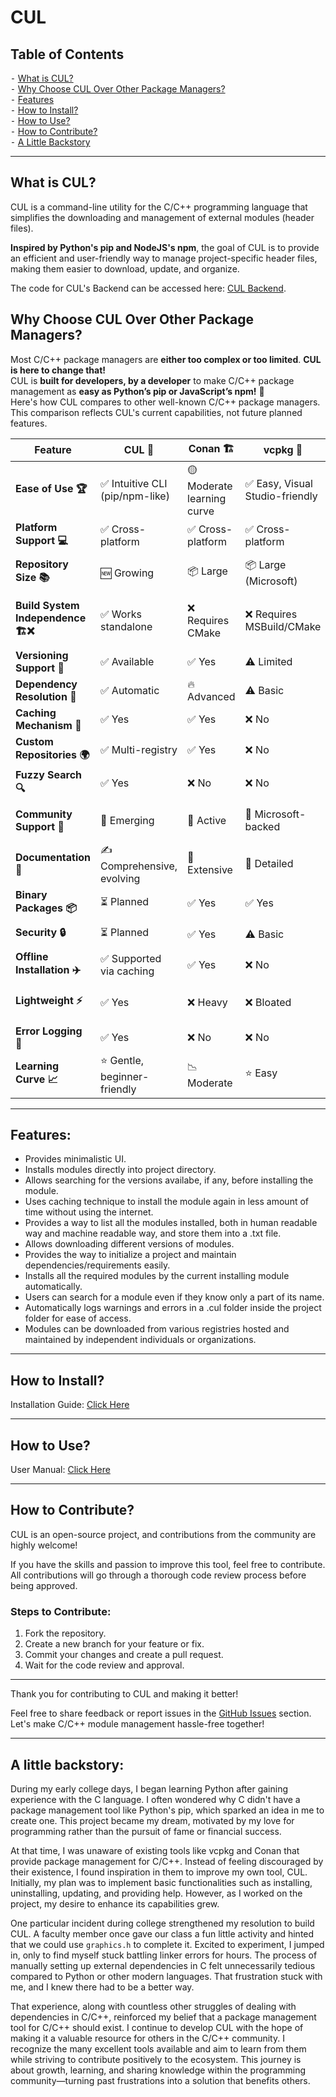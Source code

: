 # CUL

## Table of Contents
⁃ [What is CUL?](#what-is-cul)<br>
⁃ [Why Choose CUL Over Other Package Managers?](#why-choose-cul-over-other-package-managers)<br>
⁃ [Features](#features)<br>
⁃ [How to Install?](#how-to-install)<br>
⁃ [How to Use?](#how-to-use)<br>
⁃ [How to Contribute?](#how-to-contribute)<br>
⁃ [A Little Backstory](#a-little-backstory)<br>

---

## What is CUL?

CUL is a command-line utility for the C/C++ programming language that simplifies the downloading and management of external modules (header files).  

**Inspired by Python's pip and NodeJS's npm**, the goal of CUL is to provide an efficient and user-friendly way to manage project-specific header files, making them easier to download, update, and organize.

The code for CUL's Backend can be accessed here: [CUL Backend](https://github.com/atrithakar/cul_backend_fastapi_mongodb).

## Why Choose CUL Over Other Package Managers?
Most C/C++ package managers are **either too complex or too limited**. **CUL is here to change that!**  
CUL is **built for developers, by a developer** to make C/C++ package management as **easy as Python’s pip or JavaScript’s npm!** 🚀
<br>Here's how CUL compares to other well-known C/C++ package managers. This comparison reflects CUL's current capabilities, not future planned features.

| **Feature**                    | **CUL 🚀** | **Conan 🏗️** | **vcpkg 🏢** | **Hunter 🏹** | **Spack 🔬** |
|---------------------------------|------------|--------------|--------------|--------------|--------------|
| **Ease of Use 🏆**              | ✅ Intuitive CLI (pip/npm-like) | 🟡 Moderate learning curve | ✅ Easy, Visual Studio-friendly | 🟡 Moderate, CMake-centric | ❌ Complex, HPC-focused |
| **Platform Support 💻**         | ✅ Cross-platform | ✅ Cross-platform | ✅ Cross-platform | ✅ Cross-platform | ✅ Cross-platform |
| **Repository Size 📚**          | 🆕 Growing | 📦 Large | 📦 Large (Microsoft) | 📦 Moderate | 🏢 Extensive (scientific) |
| **Build System Independence 🏗️❌** | ✅ Works standalone | ❌ Requires CMake | ❌ Requires MSBuild/CMake | ❌ CMake-focused | ❌ Complex build scripts |
| **Versioning Support 🔢**       | ✅ Available | ✅ Yes | ⚠️ Limited | ✅ Yes | ✅ Yes |
| **Dependency Resolution 🔄**    | ✅ Automatic | 🔥 Advanced | ⚠️ Basic | ⚠️ Manual setup | 🔥 Advanced |
| **Caching Mechanism 📀**        | ✅ Yes | ✅ Yes | ❌ No | ❌ No | ✅ Yes |
| **Custom Repositories 🌍**      | ✅ Multi-registry | ✅ Yes | ❌ No | ❌ No | ✅ Yes |
| **Fuzzy Search 🔍**             | ✅ Yes | ❌ No | ❌ No | ❌ No | ❌ No |
| **Community Support 🤝**        | 🚀 Emerging | 💬 Active | 🏢 Microsoft-backed | 💬 Small but active | 🔬 Research-focused |
| **Documentation 📖**            | ✍️ Comprehensive, evolving | 📜 Extensive | 📜 Detailed | 📜 Moderate | 📜 Extensive |
| **Binary Packages 📦**          | ⏳ Planned | ✅ Yes | ✅ Yes | ❌ No | ✅ Yes |
| **Security 🔒**                 | ⏳ Planned | ✅ Yes | ⚠️ Basic | ⚠️ Basic | 🔥 Advanced |
| **Offline Installation ✈️**     | ✅ Supported via caching | ✅ Yes | ❌ No | ❌ No | ✅ Yes |
| **Lightweight ⚡**               | ✅ Yes | ❌ Heavy | ❌ Bloated | ✅ Yes | ❌ Complex setup |
| **Error Logging 📜** | ✅ Yes | ❌ No | ❌ No | ❌ No | ❌ No |
| **Learning Curve 📈**           | ⭐ Gentle, beginner-friendly | 📉 Moderate | ⭐ Easy | 📉 Moderate | 📉 Steep |

---
## Features:
- Provides minimalistic UI.
- Installs modules directly into project directory.
- Allows searching for the versions availabe, if any, before installing the module.
- Uses caching technique to install the module again in less amount of time without using the internet.
- Provides a way to list all the modules installed, both in human readable way and machine readable way, and store them into a .txt file.
- Allows downloading different versions of modules.
- Provides the way to initialize a project and maintain dependencies/requirements easily.
- Installs all the required modules by the current installing module automatically.
- Users can search for a module even if they know only a part of its name.
- Automatically logs warnings and errors in a .cul folder inside the project folder for ease of access.
- Modules can be downloaded from various registries hosted and maintained by independent individuals or organizations.

---

## How to Install?

Installation Guide: [Click Here](https://github.com/atrithakar/project_cul/blob/main/MDs/installation_guide.md)

---

## How to Use?

User Manual: [Click Here](https://github.com/atrithakar/project_cul/blob/main/MDs/user_manual.md)

---

## How to Contribute?

CUL is an open-source project, and contributions from the community are highly welcome!  

If you have the skills and passion to improve this tool, feel free to contribute. All contributions will go through a thorough code review process before being approved.

### Steps to Contribute:
1. Fork the repository.
2. Create a new branch for your feature or fix.
3. Commit your changes and create a pull request.
4. Wait for the code review and approval.

---

Thank you for contributing to CUL and making it better!

Feel free to share feedback or report issues in the [GitHub Issues](https://github.com/atrithakar/project_cul/issues) section. Let's make C/C++ module management hassle-free together!

---
## A little backstory:
During my early college days, I began learning Python after gaining experience with the C language. I often wondered why C didn't have a package management tool like Python's pip, which sparked an idea in me to create one. This project became my dream, motivated by my love for programming rather than the pursuit of fame or financial success.  

At that time, I was unaware of existing tools like vcpkg and Conan that provide package management for C/C++. Instead of feeling discouraged by their existence, I found inspiration in them to improve my own tool, CUL. Initially, my plan was to implement basic functionalities such as installing, uninstalling, updating, and providing help. However, as I worked on the project, my desire to enhance its capabilities grew.  

One particular incident during college strengthened my resolution to build CUL. A faculty member once gave our class a fun little activity and hinted that we could use `graphics.h` to complete it. Excited to experiment, I jumped in, only to find myself stuck battling linker errors for hours. The process of manually setting up external dependencies in C felt unnecessarily tedious compared to Python or other modern languages. That frustration stuck with me, and I knew there had to be a better way.  

That experience, along with countless other struggles of dealing with dependencies in C/C++, reinforced my belief that a package management tool for C/C++ should exist. I continue to develop CUL with the hope of making it a valuable resource for others in the C/C++ community. I recognize the many excellent tools available and aim to learn from them while striving to contribute positively to the ecosystem. This journey is about growth, learning, and sharing knowledge within the programming community—turning past frustrations into a solution that benefits others.